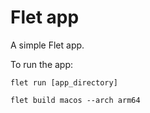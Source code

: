 # Flet app

A simple Flet app.

To run the app:

```
flet run [app_directory]
```
```
flet build macos --arch arm64
```